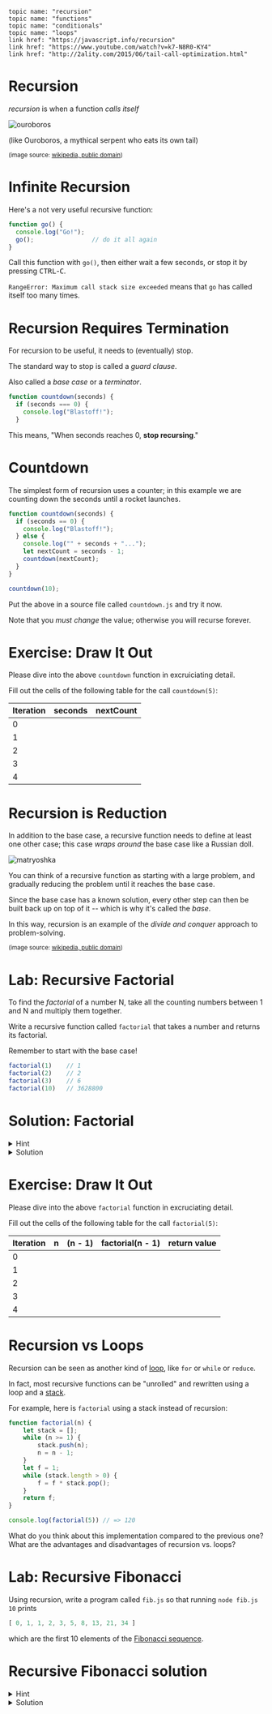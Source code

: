     topic name: "recursion"
    topic name: "functions"
    topic name: "conditionals"
    topic name: "loops"
    link href: "https://javascript.info/recursion"
    link href: "https://www.youtube.com/watch?v=k7-N8R0-KY4"
    link href: "http://2ality.com/2015/06/tail-call-optimization.html"

# Recursion

*recursion* is when a function *calls itself*

![ouroboros](/images/ouroboros.jpg)

(like Ouroboros, a mythical serpent who eats its own tail)

<small>(image source: [wikipedia, public domain](https://en.wikipedia.org/wiki/Ouroboros#/media/File:Serpiente_alquimica.jpg))</small>

# Infinite Recursion

Here's a not very useful recursive function:

```js
function go() {
  console.log("Go!");
  go();                // do it all again
}
```

Call this function with `go()`, then either wait a few seconds, or stop it by pressing <kbd>CTRL</kbd>-<kbd>C</kbd>.

`RangeError: Maximum call stack size exceeded` means that `go` has called itself too many times.

# Recursion Requires Termination

For recursion to be useful, it needs to (eventually) stop.

The standard way to stop is called a *guard clause*.

Also called a *base case* or a *terminator*.

```js
function countdown(seconds) {
  if (seconds === 0) {
    console.log("Blastoff!");
  }
```

This means, "When seconds reaches 0, **stop recursing**."

# Countdown

The simplest form of recursion uses a counter; in this example we are counting down the seconds until a rocket launches.

```js
function countdown(seconds) {
  if (seconds == 0) {
    console.log("Blastoff!");
  } else {
    console.log("" + seconds + "...");
    let nextCount = seconds - 1;
    countdown(nextCount);
  }
}

countdown(10);
```

Put the above in a source file called `countdown.js` and try it now. 

Note that you *must change* the value; otherwise you will recurse forever.

# Exercise: Draw It Out

Please dive into the above `countdown` function in excruiciating detail.

Fill out the cells of the following table for the call `countdown(5)`:

| Iteration | seconds | nextCount |
|---|---|---|
| 0 |   |   |
| 1 |   |   |
| 2 |   |   |
| 3 |   |   |
| 4 |   |   |

# Recursion is Reduction

In addition to the base case, a recursive function needs to define at least one other case; this case *wraps around* the base case like a Russian doll.

![matryoshka](/images/matryoshka.jpg)

You can think of a recursive function as starting with a large problem, and gradually reducing the problem until it reaches the base case.

Since the base case has a known solution, every other step can then be built back up on top of it -- which is why it's called the *base*.

In this way, recursion is an example of the *divide and conquer* approach to problem-solving.

<small>(image source: [wikipedia, public domain](https://en.wikipedia.org/wiki/Matryoshka_doll#/media/File:First_matryoshka_museum_doll_open.jpg))</small>

# Lab: Recursive Factorial

To find the *factorial* of a number N, take all the counting numbers between 1 and N and multiply them together.

Write a recursive function called `factorial` that takes a number and returns its factorial.

Remember to start with the base case!

```js
factorial(1)    // 1
factorial(2)    // 2
factorial(3)    // 6
factorial(10)   // 3628800
```

# Solution: Factorial

<details>
<summary>Hint</summary>
<div>
You may want to use logic to define the base case, and breakpoints. e.g.

```js
if (number === 1) {
  return 1
}
```

</div>
</details>

<details>
<summary>Solution</summary>
<div>

```js
function factorial(n) {
    if (n === 1) {
        return 1;
    } else {
        return n * factorial(n - 1);
    }
}
```

</div>
</details>

# Exercise: Draw It Out

Please dive into the above `factorial` function in excruciating detail.

Fill out the cells of the following table for the call `factorial(5)`:

| Iteration | n | (n - 1) | factorial(n - 1) | return value |
|---|---|---|---|---|
| 0 |   |   |   |   |
| 1 |   |   |   |   |
| 2 |   |   |   |   |
| 3 |   |   |   |   |
| 4 |   |   |   |   |

# Recursion vs Loops

Recursion can be seen as another kind of [loop](loops), like `for` or `while` or `reduce`.

In fact, most recursive functions can be "unrolled" and rewritten using a loop and a [stack](stacks).

For example, here is `factorial` using a stack instead of recursion:

```js
function factorial(n) {
    let stack = [];
    while (n >= 1) {
        stack.push(n);
        n = n - 1;
    }
    let f = 1;
    while (stack.length > 0) {
        f = f * stack.pop();
    }
    return f;
}

console.log(factorial(5)) // => 120
```

What do you think about this implementation compared to the previous one? What are the advantages and disadvantages of recursion vs. loops?

# Lab: Recursive Fibonacci

Using recursion, write a program called `fib.js` so that running `node fib.js 10` prints

```js
[ 0, 1, 1, 2, 3, 5, 8, 13, 21, 34 ]
```

which are the first 10 elements of the [Fibonacci sequence](https://en.wikipedia.org/wiki/Fibonacci_number).


# Recursive Fibonacci solution

<details>
<summary>Hint</summary>
<div>
Look back to fibonacci using stacks. Instead of looping with `while` you can use recursion 
</div>
</details>

<details>
<summary>Solution</summary>
<div>

```js
let series = [0, 1];

function fibbo(array) {
  let lastNum = array.pop()
  let penultNum = array.pop()
  let nextNum = lastNum + penultNum

  array.push(punultNum)
  array.push(lastNum)
  array.push(nextNum)

  if(array.length === 10) {
    return array
  } else {
    return fibbo(array)
  }
}

console.log(fibbo(series));
```

</div>
</details>
